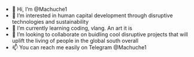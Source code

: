 - 👋 Hi, I’m @Machuche1
- 👀 I’m interested in human capital development through disruptive technologies and sustainability
- 🌱 I’m currently learning coding, vlang. An art it is
- 💞️ I’m looking to collaborate on buidling cool disruptive projects that will uplift the living of people in the global south overall
- 📫 You can reach me easily on Telegram @Machuche1

<!---
Machuche1/Machuche1 is a ✨ special ✨ repository because its `README.md` (this file) appears on your GitHub profile.
You can click the Preview link to take a look at your changes.
--->
